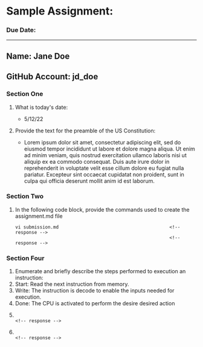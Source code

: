 # Sample Assignment:
### Due Date: 
---
## Name: Jane Doe                                  <!-- response -->
## GitHub Account:  jd_doe                         <!-- response -->

### Section One
1. What is today's date:
   *  5/12/22                                      <!-- response -->
  
 
1. Provide the text for the preamble of the US Constitution:
   * Lorem ipsum dolor sit amet, consectetur adipiscing elit, sed do eiusmod tempor incididunt ut labore et dolore magna aliqua. Ut enim ad minim veniam, quis nostrud exercitation ullamco laboris nisi ut aliquip ex ea commodo consequat. Duis aute irure dolor in reprehenderit in voluptate velit esse cillum dolore eu fugiat nulla pariatur. Excepteur sint occaecat cupidatat non proident, sunt in culpa qui officia deserunt mollit anim id est laborum.
                   <!-- response -->

### Section Two
1. In the following code block, provide the commands used to create the assignment.md file
   ```
   vi submission.md                                         <!-- response -->
                                                            <!-- response -->
   ```
   <!-- Feel free to add or remove additional response lines as needed. -->


### Section Four

1. Enumerate and briefly describe the steps performed to execution an instruction:
  1. Start: Read the next instruction from memory.                                     <!-- response -->
  1. Write: The instruction is decode to enable the inputs needed for execution.       <!-- response -->
  1. Done: The CPU is activated to perform the desire desired action                   <!-- response -->
  1.                                                                                   <!-- response -->
  1.                                                                                   <!-- response -->
  <!-- Feel free to add or remove additional response lines as needed. -->




